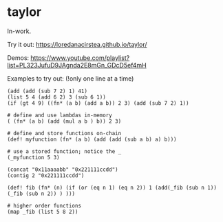 # taylor

In-work.

Try it out: https://loredanacirstea.github.io/taylor/

Demos: https://www.youtube.com/playlist?list=PL323JufuD9JAgnda2E8mGn_GDcD5ef4mH

Examples to try out: (!only one line at a time)

```
(add (add (sub 7 2) 1) 41)
(list 5 4 (add 6 2) 3 (sub 6 1))
(if (gt 4 9) ((fn* (a b) (add a b)) 2 3) (add (sub 7 2) 1))

# define and use lambdas in-memory
( (fn* (a b) (add (mul a b ) b)) 2 3)

# define and store functions on-chain
(def! myfunction (fn* (a b) (add (add (sub a b) a) b)))

# use a stored function; notice the _
(_myfunction 5 3)

(concat "0x11aaaabb" "0x221111ccdd")
(contig 2 "0x221111ccdd")

(def! fib (fn* (n) (if (or (eq n 1) (eq n 2)) 1 (add(_fib (sub n 1)) (_fib (sub n 2)) ) )))

# higher order functions
(map _fib (list 5 8 2))
```

